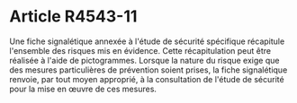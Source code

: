 # Article R4543-11

Une fiche signalétique annexée à l'étude de sécurité spécifique récapitule l'ensemble des risques mis en évidence. Cette récapitulation peut être réalisée à l'aide de pictogrammes. Lorsque la nature du risque exige que des mesures particulières de prévention soient prises, la fiche signalétique renvoie, par tout moyen approprié, à la consultation de l'étude de sécurité pour la mise en œuvre de ces mesures.